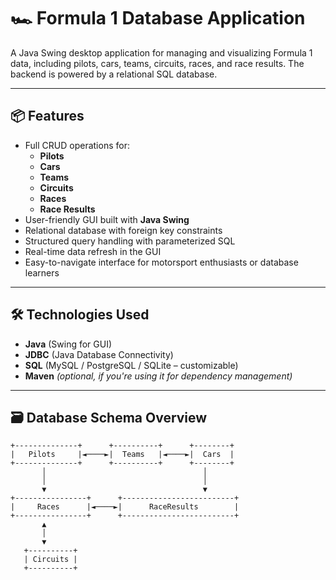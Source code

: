 # 🏎️ Formula 1 Database Application

A Java Swing desktop application for managing and visualizing Formula 1 data, including pilots, cars, teams, circuits, races, and race results. The backend is powered by a relational SQL database.

---

## 📦 Features

- Full CRUD operations for:
  - **Pilots**
  - **Cars**
  - **Teams**
  - **Circuits**
  - **Races**
  - **Race Results**
- User-friendly GUI built with **Java Swing**
- Relational database with foreign key constraints
- Structured query handling with parameterized SQL
- Real-time data refresh in the GUI
- Easy-to-navigate interface for motorsport enthusiasts or database learners

---

## 🛠️ Technologies Used

- **Java** (Swing for GUI)
- **JDBC** (Java Database Connectivity)
- **SQL** (MySQL / PostgreSQL / SQLite – customizable)
- **Maven** *(optional, if you're using it for dependency management)*

---

## 🗃️ Database Schema Overview

```plaintext
+--------------+      +----------+      +--------+
|   Pilots     |◄────►|  Teams   |◄────►|  Cars  |
+--------------+      +----------+      +--------+
       │                                   │
       │                                   │
       ▼                                   ▼
+----------------+      +-------------------------+
|     Races      |◄────►|      RaceResults        |
+----------------+      +-------------------------+
       ▲
       │
       ▼
   +----------+
   | Circuits |
   +----------+

